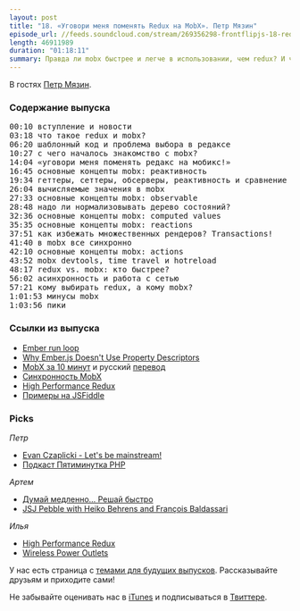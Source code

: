 ```yaml
---
layout: post
title: "18. «Уговори меня поменять Redux на MobX». Петр Мязин"
episode_url: //feeds.soundcloud.com/stream/269356298-frontflipjs-18-redux-mobx
length: 46911989
duration: "01:18:11"
summary: Правда ли mobx быстрее и легче в использовании, чем redux? И что в итоге получается меньше кода? Или все это хайп? Про свой опыт рассказывает Петр Мязин.
---
```


В гостях [Петр Мязин](https://twitter.com/PetrMyazin).

### Содержание выпуска

<pre>
00:10 вступление и новости
03:18 что такое redux и mobx?
06:20 шаблонный код и проблема выбора в редаксе 
10:27 с чего началось знакомство с mobx?
14:04 «уговори меня поменять редакс на мобикс!»
16:45 основные концепты mobx: реактивность
19:34 геттеры, сеттеры, обсерверы, реактивность и сравнение с Ember.js
26:04 вычисляемые значения в mobx
27:33 основные концепты mobx: observable
28:48 надо ли нормализовывать дерево состояний?
32:36 основные концепты mobx: computed values
35:35 основные концепты mobx: reactions
37:51 как избежать множественных рендеров? Transactions!
41:40 в mobx все синхронно
42:10 основные концепты mobx: actions
43:52 mobx devtools, time travel и hotreload
48:17 redux vs. mobx: кто быстрее?
56:02 асинхронность и работа с сетью
57:21 кому выбирать redux, а кому mobx?
1:01:53 минусы mobx
1:03:56 пики
</pre>

### Ссылки из выпуска

* [Ember run loop](https://guides.emberjs.com/v2.6.0/applications/run-loop/)
* [Why Ember.js Doesn't Use Property Descriptors](http://jfire.io/blog/2012/04/19/why-ember-dot-js-doesnt-use-property-descriptors/)
* [MobX за 10 минут](https://mobxjs.github.io/mobx/getting-started.html) и русский [перевод](https://habrahabr.ru/post/282578/)
* [Синхронность MobX](https://medium.com/@mweststrate/3-reasons-why-i-stopped-using-react-setstate-ab73fc67a42e)
* [High Performance Redux](https://somebody32.github.io/high-performance-redux/)
* [Примеры на JSFiddle](https://github.com/mattruby/mobx-examples)

### Picks

*Петр*

- [Evan Czaplicki - Let's be mainstream!](https://youtu.be/oYk8CKH7OhE)
- [Подкаст Пятиминутка PHP](http://5minphp.ru)

*Артем*

- [Думай медленно… Решай быстро](http://www.litres.ru/daniel-kaneman/dumay-medlenno-reshay-bystro-2/chitat-onlayn/)
- [JSJ Pebble with Heiko Behrens and François Baldassari](https://devchat.tv/js-jabber/214-jsj-pebble-with-heiko-behrens-and-francois-baldassari)

*Илья*

- [High Performance Redux](https://somebody32.github.io/high-performance-redux/)
- [Wireless Power Outlets](https://timleland.com/wireless-power-outlets/)

У нас есть страница с [темами для будущих выпусков](http://frontflip.me/possible_themes.html). Рассказывайте друзьям и приходите сами!

Не забывайте оценивать нас в [iTunes](https://itunes.apple.com/ru/podcast/frontflip/id884716456) и подписываться в [Твиттере](https://twitter.com/frontflip_js).
